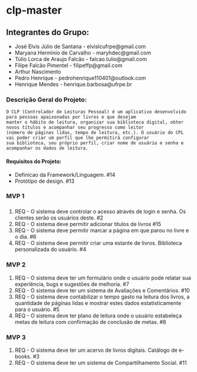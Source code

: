 # clp-master

## Integrantes do Grupo:

<ul>
    <li>José Elvis Júlio de Santana - elvislcufrpe@gmail.com</li>
    <li>Maryana Hermínio de Carvalho - maryhdec@gmail.com</li>
    <li>Túlio Lorca de Araujo Falcão - falcao.tulio@gmail.com</li>
    <li>Filipe Falcão Pimentel - filipeffp@gmail.com</li>
    <li>Arthur Nascimento</li>
    <li>Pedro Henrique - pedrohenrique110401@outlook.com</li>
    <li>Henrique Mendes - henrique.barbosa@ufrpe.br</li>
</ul>

### Descrição Geral do Projeto:

    O CLP (Controlador de Leituras Pessoal) é um aplicativo desenvolvido para pessoas apaixonadas por livros e que desejam
    manter o hábito de leitura, organizar sua biblioteca digital, obter novos títulos e acompanhar seu progresso como leitor
    (número de páginas lidas, tempo de leitura, etc.). O usuário do CPL vai poder criar um perfil que lhe permitirá configurar
    sua biblioteca, seu próprio perfil, criar nome de usuário e senha e acompanhar os dados de leitura.

#### Requisitos do Projeto:
<ul>    
    <li>Definicao da Framework/Linguagem. #14</li>
    <li>Protótipo de design. #13</li>
</ul>

<h3>MVP 1<h3></h3>
<ol>
    <li>REQ - O sistema deve controlar o acesso através de login e senha. Os clientes serão os usuários deste. #2</li>
    <li>REQ - O sistema deve permitir adicionar títulos de livros #15</li>
    <li>REQ - O sistema deve permitir marcar a página em que parou no livre e o dia. #6</li>
    <li>REQ - O sistema deve permitir criar uma estante de livros. Biblioteca personalizada do usuário. #4</li>
</ol> 
<h3>MVP 2</h3>
<ol>
    <li>REQ - O sistema deve ter um formulário onde o usuário pode relatar sua experiência, bugs e sugestões de melhoria. #7</li>
    <li>REQ - O sistema deve ter um sistema de Avaliações e Comentários. #10</li>
    <li>REQ - O sistema deve contabilizar o tempo gasto na leitura dos livros, a quantidade de páginas lidas e mostrar estes dados estatisticamente para o usuário. #5</li>
    <li>REQ - O sistema deve ter plano de leitura onde o usuário estabeleça metas de leitura com confirmação de conclusão de metas. #8</li>
</ol>
<h3>MVP 3</h3>
<ol>
    <li>REQ - O sistema deve ter um acervo de livros digitais. Catálogo de e-books. #3</li>
    <li>REQ - O sistema deve ter um sistema de Compartilhamento Social. #11</li>
</ol>
